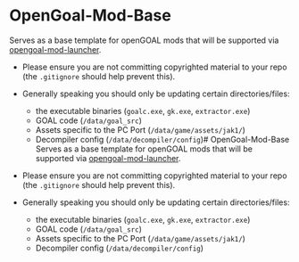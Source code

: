 # OpenGoal-Mod-Base
Serves as a base template for openGOAL mods that will be supported via [opengoal-mod-launcher](https://github.com/OpenGOAL-Unofficial-Mods/opengoal-mod-launcher).

- Please ensure you are not committing copyrighted material to your repo (the `.gitignore` should help prevent this). 
- Generally speaking you should only be updating certain directories/files:
  - the executable binaries (`goalc.exe`, `gk.exe`, `extractor.exe`)
  - GOAL code (`/data/goal_src`)
  - Assets specific to the PC Port (`/data/game/assets/jak1/`)
  - Decompiler config (`/data/decompiler/config`)# OpenGoal-Mod-Base
Serves as a base template for openGOAL mods that will be supported via [opengoal-mod-launcher](https://github.com/OpenGOAL-Unofficial-Mods/opengoal-mod-launcher).

- Please ensure you are not committing copyrighted material to your repo (the `.gitignore` should help prevent this). 
- Generally speaking you should only be updating certain directories/files:
  - the executable binaries (`goalc.exe`, `gk.exe`, `extractor.exe`)
  - GOAL code (`/data/goal_src`)
  - Assets specific to the PC Port (`/data/game/assets/jak1/`)
  - Decompiler config (`/data/decompiler/config`)